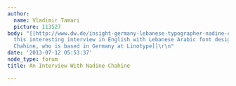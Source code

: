 ```yaml
---
author:
  name: Vladimir Tamari
  picture: 113527
body: "[[http://www.dw.de/insight-germany-lebanese-typographer-nadine-chahine-2013-07-03/e-16881203-9798|Watch
  this interesting interview in English with Lebanese Arabic font designer Nadine
  Chahine, who is based in Germany at Linotype]]\r\n"
date: '2013-07-12 05:53:37'
node_type: forum
title: An Interview With Nadine Chahine

---
```

